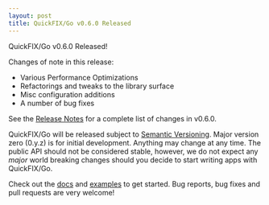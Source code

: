 ```yaml
---
layout: post
title: QuickFIX/Go v0.6.0 Released
---
```


QuickFIX/Go v0.6.0 Released! 

Changes of note in this release:

* Various Performance Optimizations
* Refactorings and tweaks to the library surface
* Misc configuration additions
* A number of bug fixes

See the [Release Notes](https://github.com/quickfixgo/quickfix/blob/master/CHANGELOG.md)
for a complete list of changes in v0.6.0.

QuickFIX/Go will be released subject to [Semantic Versioning](http://semver.org).  Major version zero (0.y.z) is for initial development. Anything may change at any time. The public API should not be considered stable, however, we do not expect any *major* world breaking changes should you decide to start writing apps with QuickFIX/Go.

Check out the [docs](/docs) and [examples](https://github.com/quickfixgo/examples) to get started. Bug reports, bug fixes and pull requests are very welcome!
